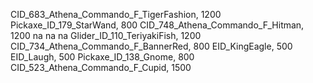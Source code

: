 CID_683_Athena_Commando_F_TigerFashion, 1200
Pickaxe_ID_179_StarWand, 800
CID_748_Athena_Commando_F_Hitman, 1200
na
na
na
Glider_ID_110_TeriyakiFish, 1200
CID_734_Athena_Commando_F_BannerRed, 800
EID_KingEagle, 500
EID_Laugh, 500
Pickaxe_ID_138_Gnome, 800
CID_523_Athena_Commando_F_Cupid, 1500
